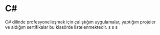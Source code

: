# C#
C# dilinde profesyonelleşmek için çalıştığım uygulamalar, yaptığım projeler ve aldığım sertifikalar bu klasörde listelenmektedir.
s
s
s
